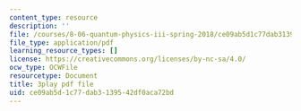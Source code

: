 ```yaml
---
content_type: resource
description: ''
file: /courses/8-06-quantum-physics-iii-spring-2018/ce09ab5d1c77dab3139542df0aca72bd_RWPfOV0CV5Y.pdf
file_type: application/pdf
learning_resource_types: []
license: https://creativecommons.org/licenses/by-nc-sa/4.0/
ocw_type: OCWFile
resourcetype: Document
title: 3play pdf file
uid: ce09ab5d-1c77-dab3-1395-42df0aca72bd
---
```

